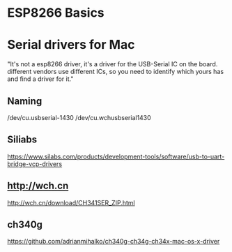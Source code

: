 # ESP8266 Basics

# Serial drivers for Mac
"It's not a esp8266 driver, it's a driver for the USB-Serial IC on the board. different vendors use different ICs, so you need to identify which yours has and find a driver for it."

## Naming
/dev/cu.usbserial-1430
/dev/cu.wchusbserial1430

## Siliabs
https://www.silabs.com/products/development-tools/software/usb-to-uart-bridge-vcp-drivers

## http://wch.cn
http://wch.cn/download/CH341SER_ZIP.html

## ch340g
https://github.com/adrianmihalko/ch340g-ch34g-ch34x-mac-os-x-driver
